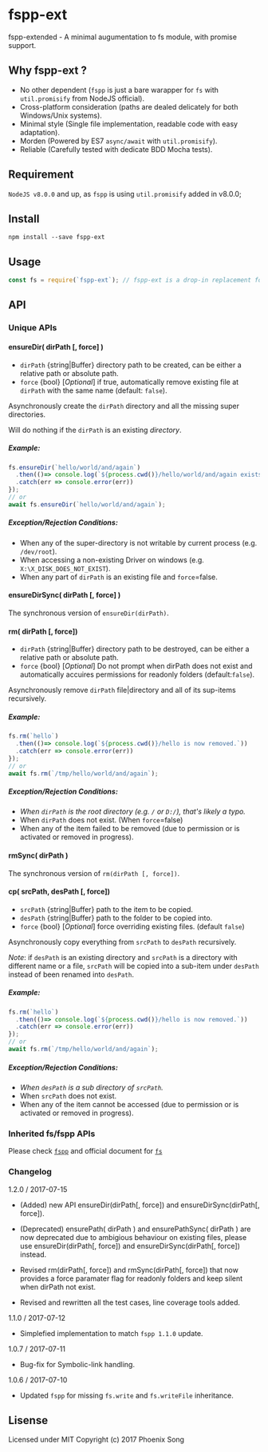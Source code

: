# fspp-ext
fspp-extended - A minimal augumentation to fs module, with promise support.

## Why fspp-ext ?
- No other dependent (`fspp` is just a bare warapper for `fs` with `util.promisify` from NodeJS official).
- Cross-platform consideration (paths are dealed delicately for both Windows/Unix systems).
- Minimal style (Single file implementation, readable code with easy adaptation).
- Morden (Powered by ES7 `async/await` with `util.promisify`).
- Reliable (Carefully tested with dedicate BDD Mocha tests).

## Requirement
`NodeJS v8.0.0` and up, as `fspp` is using `util.promisify` added in v8.0.0;

## Install
```shell
npm install --save fspp-ext
```

## Usage
```javascript
const fs = require(`fspp-ext`); // fspp-ext is a drop-in replacement for fs or fspp.
```

## API
### Unique APIs

#### ensureDir( dirPath [, force] )
* `dirPath` {string|Buffer} directory path to be created, can be either a relative path or absolute path.
* `force` {bool} [*Optional*] if true, automatically remove existing file at `dirPath` with the same name (default: `false`).

Asynchronously create the `dirPath` directory and all the missing super directories.

Will do nothing if the `dirPath` is an existing *directory*.

##### *Example:*

```js
fs.ensureDir(`hello/world/and/again`)
  .then(()=> console.log(`${process.cwd()}/hello/world/and/again exists now.`))
  .catch(err => console.error(err))
});
// or
await fs.ensureDir(`hello/world/and/again`);
```

##### *Exception/Rejection Conditions:*
- When any of the super-directory is not writable by current process (e.g. `/dev/root`).
- When accessing a non-existing Driver on windows (e.g. `X:\X_DISK_DOES_NOT_EXIST`).
- When any part of `dirPath` is an existing file and `force`=false.

#### ensureDirSync( dirPath [, force] )
The synchronous version of `ensureDir(dirPath)`.

#### rm( dirPath [, force])
* `dirPath` {string|Buffer} directory path to be destroyed, can be either a relative path or absolute path.
* `force` {bool} [*Optional*] Do not prompt when dirPath does not exist and automatically accuires permissions for readonly folders (default:`false`).

Asynchronously remove `dirPath` file|directory and all of its sup-items recursively.

##### *Example:*

```js
fs.rm(`hello`)
  .then(()=> console.log(`${process.cwd()}/hello is now removed.`))
  .catch(err => console.error(err))
});
// or
await fs.rm(`/tmp/hello/world/and/again`);
```

##### *Exception/Rejection Conditions:*
- *When `dirPath` is the root directory (e.g. `/` or `D:/`), that's likely a typo.*
- When `dirPath` does not exist. (When `force`=false)
- When any of the item failed to be removed (due to permission or is activated or removed in progress).

#### rmSync( dirPath )
The synchronous version of `rm(dirPath [, force])`.

#### cp( srcPath, desPath [, force])
* `srcPath` {string|Buffer} path to the item to be copied.
* `desPath` {string|Buffer} path to the folder to be copied into.
* `force` {bool} [*Optional*] force overriding existing files. (default `false`)

Asynchronously copy everything from `srcPath` to `desPath` recursively.

*Note*: if `desPath` is an existing directory and `srcPath` is a directory with different name or a file, `srcPath` will be copied into a sub-item under `desPath` instead of been renamed into `desPath`.

##### *Example:*

```js
fs.rm(`hello`)
  .then(()=> console.log(`${process.cwd()}/hello is now removed.`))
  .catch(err => console.error(err))
});
// or
await fs.rm(`/tmp/hello/world/and/again`);
```

##### *Exception/Rejection Conditions:*
- *When `desPath` is a sub directory of `srcPath`.*
- When `srcPath` does not exist.
- When any of the item cannot be accessed (due to permission or is activated or removed in progress).

### Inherited fs/fspp APIs
Please check [`fspp`](https://github.com/azusa0127/fs-promisified-plus) and official document for [`fs`](https://nodejs.org/api/fs.html)

### Changelog
1.2.0 / 2017-07-15
  + (Added) new API ensureDir(dirPath[, force]) and ensureDirSync(dirPath[, force]).
  - (Deprecated)  ensurePath( dirPath ) and ensurePathSync( dirPath ) are now deprecated due to ambigious behaviour on existing files, please use ensureDir(dirPath[, force]) and ensureDirSync(dirPath[, force]) instead.
  + Revised rm(dirPath[, force]) and rmSync(dirPath[, force]) that now provides a force paramater flag for readonly folders and keep silent when dirPath not exist.
  * Revised and rewritten all the test cases, line coverage tools added.

1.1.0 / 2017-07-12
  * Simplefied implementation to match `fspp 1.1.0` update.

1.0.7 / 2017-07-11
  * Bug-fix for Symbolic-link handling.

1.0.6 / 2017-07-10
  * Updated `fspp` for missing `fs.write` and `fs.writeFile` inheritance.

## Lisense
Licensed under MIT
Copyright (c) 2017 Phoenix Song
